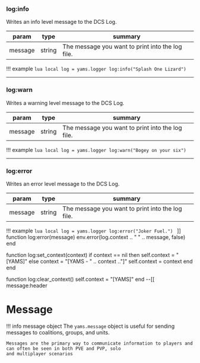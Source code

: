 ### log:info

Writes an info level message to the DCS Log.

| param | type | summary |
|---|---|---|
|message|string|The message you want to print into the log file.|

!!! example
    ```lua
    local log = yams.logger
    log:info("Splash One Lizard")
    ```

***

### log:warn

Writes a warning level message to the DCS Log.

| param | type | summary |
|---|---|---|
|message|string|The message you want to print into the log file.|

!!! example
    ```lua
    local log = yams.logger
    log:warn("Bogey on your six")
    ```

***

### log:error

Writes an error level message to the DCS Log.

| param | type | summary |
|---|---|---|
|message|string|The message you want to print into the log file.|

!!! example
    ```lua
    local log = yams.logger
    log:error("Joker Fuel.")
    ```
]]
function log:error(message)
    env.error(log.context .. " " .. message, false)
end

function log:set_context(context)
    if context == nil then
        self.context = "[YAMS]"
    else
        context = "[YAMS - " .. context .."]"
        self.context = context
    end
end

function log:clear_context()
    self.context = "[YAMS]"
end
--[[ message:header
# Message

!!! info message object
    The `yams.message` object is useful for sending messages to coalitions, groups, and units.

    Messages are the primary way to communicate information to players and can often be seen in both PVE and PVP, solo
    and multiplayer scenarios
